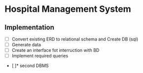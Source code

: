 # Hospital Management System

## Implementation

- [ ] Convert existing ERD to relational schema and Create DB (sql)
- [ ] Generate data
- [ ] Create an interface fot interruction with BD
- [ ] Implement required queries
- [ ]* second DBMS  
